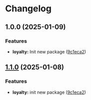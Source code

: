 # Changelog

## 1.0.0 (2025-01-09)


### Features

* **loyalty:** Init new package ([9c1eca2](https://github.com/singgihdwindaru/go-monorepo/commit/9c1eca222574afb594c63b4a9f48c5e88f54540f))

## [1.1.0](https://github.com/singgihdwindaru/go-monorepo/compare/loyalty-v1.0.0...loyalty/v1.1.0) (2025-01-08)


### Features

* **loyalty:** init new package ([9c1eca2](https://github.com/singgihdwindaru/go-monorepo/commit/9c1eca222574afb594c63b4a9f48c5e88f54540f))
